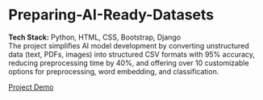 # Preparing-AI-Ready-Datasets
<p><b>Tech Stack:</b> Python, HTML, CSS, Bootstrap, Django<br>
The project simplifies AI model development by converting unstructured data (text, PDFs, images) into structured CSV formats with 95% accuracy, reducing preprocessing time by 40%, and offering over 10 customizable options for preprocessing, word embedding, and classification.</p>
<a href="https://dms.licdn.com/playlist/vid/C5605AQEVDvzePLz5zg/mp4-640p-30fp-crf28/0/1662570914309?e=2147483647&v=beta&t=4AQUWkxP6lfbbPbL-qbV_ozQiy8CkiatLmwbZupffPw">Project Demo</a>
